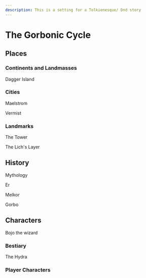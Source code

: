 ```yaml
---
description: This is a setting for a Tolkienesque/ Dnd story
---
```


# The Gorbonic Cycle

## Places

### Continents and Landmasses

Dagger Island

### Cities

Maelstrom

Vermist

### Landmarks

The Tower

The Lich's Layer

## History

Mythology

Er

Melkor

Gorbo





## Characters

Bojo the wizard

### Bestiary

The Hydra

### Player Characters



## 

